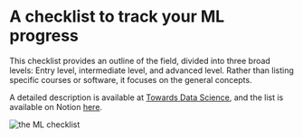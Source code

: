 # A checklist to track your ML progress

This checklist provides an outline of the field, divided into three broad levels: Entry level, intermediate level, and advanced level. Rather than listing specific courses or software, it focuses on the general concepts.

A detailed description is available at [Towards Data Science](https://towardsdatascience.com/a-checklist-to-track-your-machine-learning-progress-801405f5cf86), and the list is available on Notion [here](https://www.notion.so/A-checklist-to-track-your-Machine-Learning-progress-e6b4501e99e54cdf93131e0e7bfd6ecf).

![the ML checklist](checklist.png)
